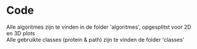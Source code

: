 <h1>Code</h1>
Alle algoritmes zijn te vinden in de folder 'algoritmes', opgesplitst voor 2D en 3D plots</br>
Alle gebruikte classes (protein & path) zijn te vinden de folder 'classes'
